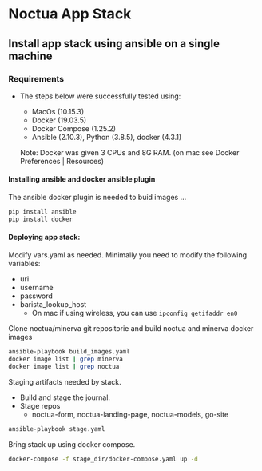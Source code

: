 # Noctua App Stack

## Install app stack using ansible on a single machine

### Requirements 

- The steps below were successfully tested using:
    - MacOs (10.15.3)
    - Docker (19.03.5)
    - Docker Compose (1.25.2)
    - Ansible (2.10.3), Python (3.8.5), docker (4.3.1)
    
    Note: Docker was given 3 CPUs and 8G RAM. (on mac see Docker Preferences | Resources)

#### Installing ansible and docker ansible plugin
The ansible docker plugin is needed to buid images ...

```sh
pip install ansible
pip install docker 
```

#### Deploying app stack: 

Modify vars.yaml as needed. Minimally you need to modify the following variables:
  - uri
  - username
  - password
  - barista_lookup_host
    - On mac if using wireless, you can use `ipconfig getifaddr en0`

Clone noctua/minerva git repositorie and build noctua and minerva docker images

```sh
ansible-playbook build_images.yaml
docker image list | grep minerva
docker image list | grep noctua 
```

Staging artifacts needed by stack.
  - Build and stage the journal.
  - Stage repos
    - noctua-form, noctua-landing-page, noctua-models, go-site

```sh
ansible-playbook stage.yaml
```

Bring stack up using docker compose.

```sh
docker-compose -f stage_dir/docker-compose.yaml up -d
```
